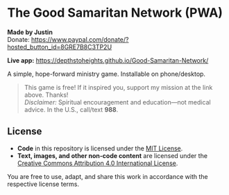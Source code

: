 # The Good Samaritan Network (PWA)

**Made by Justin**  
Donate: https://www.paypal.com/donate/?hosted_button_id=8GRE7B8C3TP2U

**Live app:** https://depthstoheights.github.io/Good-Samaritan-Network/

A simple, hope-forward ministry game. Installable on phone/desktop.

> This game is free! If it inspired you, support my mission at the link above. Thanks!  
> *Disclaimer:* Spiritual encouragement and education—not medical advice. In the U.S., call/text **988**.
## License

- **Code** in this repository is licensed under the [MIT License](LICENSE).
- **Text, images, and other non‑code content** are licensed under the [Creative Commons Attribution 4.0 International License](LICENSE-CONTENT).

You are free to use, adapt, and share this work in accordance with the respective license terms.
